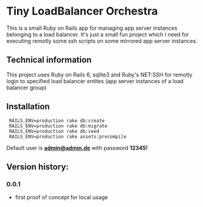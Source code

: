 # Tiny LoadBalancer Orchestra

This is a small Ruby on Rails app for managing app server instances belonging to a load balancer.
It's just a small fun project which I need for executing remotly some ssh scripts on some mirrored app server instances.

## Technical information

This project uses Ruby on Rails 6, sqlite3 and Ruby's NET:SSH for remotly login to specified load balancer entites (app server instances of a load balancer group)

## Installation

     RAILS_ENV=production rake db:create 
     RAILS_ENV=production rake db:migrate
     RAILS_ENV=production rake db:seed
     RAILS_ENV=production rake assets:precompile

Default user is **admin@admin.de** with password **12345!** 
## Version history:

### 0.0.1

 - first proof of concept for local usage